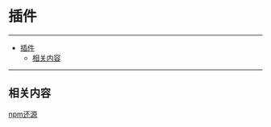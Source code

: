 # 插件

------

- [插件](#插件)
  - [相关内容](#相关内容)

------

## 相关内容

[npm还源](/common/NodeJS/install.md#包加速)
